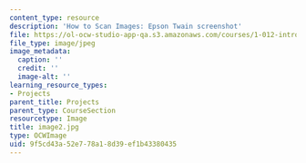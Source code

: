 ```yaml
---
content_type: resource
description: 'How to Scan Images: Epson Twain screenshot'
file: https://ol-ocw-studio-app-qa.s3.amazonaws.com/courses/1-012-introduction-to-civil-engineering-design-spring-2002/9f5cd43a52e778a18d39ef1b43380435_image2.jpg
file_type: image/jpeg
image_metadata:
  caption: ''
  credit: ''
  image-alt: ''
learning_resource_types:
- Projects
parent_title: Projects
parent_type: CourseSection
resourcetype: Image
title: image2.jpg
type: OCWImage
uid: 9f5cd43a-52e7-78a1-8d39-ef1b43380435
---
```

